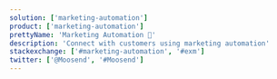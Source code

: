 ```yaml
---
solution: ['marketing-automation']
product: ['marketing-automation']
prettyName: 'Marketing Automation 🚗'
description: 'Connect with customers using marketing automation'
stackexchange: ['#marketing-automation', '#exm']
twitter: ['@Moosend', '#Moosend']
---
```

